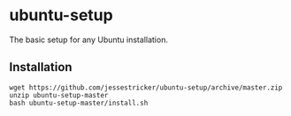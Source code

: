 # ubuntu-setup

The basic setup for any Ubuntu installation.

## Installation

```shell
wget https://github.com/jessestricker/ubuntu-setup/archive/master.zip
unzip ubuntu-setup-master
bash ubuntu-setup-master/install.sh
```

